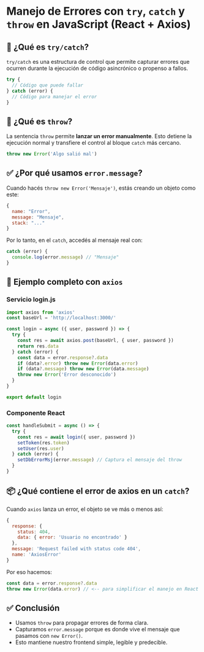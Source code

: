 
# Manejo de Errores con `try`, `catch` y `throw` en JavaScript (React + Axios)

## 📌 ¿Qué es `try/catch`?
`try/catch` es una estructura de control que permite capturar errores que ocurren durante la ejecución de código asincrónico o propenso a fallos.

```js
try {
  // Código que puede fallar
} catch (error) {
  // Código para manejar el error
}
```

## 🚨 ¿Qué es `throw`?
La sentencia `throw` permite **lanzar un error manualmente**. Esto detiene la ejecución normal y transfiere el control al bloque `catch` más cercano.

```js
throw new Error('Algo salió mal')
```

## ✅ ¿Por qué usamos `error.message`?
Cuando hacés `throw new Error('Mensaje')`, estás creando un objeto como este:

```js
{
  name: "Error",
  message: "Mensaje",
  stack: "..."
}
```

Por lo tanto, en el `catch`, accedés al mensaje real con:

```js
catch (error) {
  console.log(error.message) // "Mensaje"
}
```

## 🔁 Ejemplo completo con `axios`

### Servicio login.js

```js
import axios from 'axios'
const baseUrl = 'http://localhost:3000/'

const login = async ({ user, password }) => {
  try {
    const res = await axios.post(baseUrl, { user, password })
    return res.data
  } catch (error) {
    const data = error.response?.data
    if (data?.error) throw new Error(data.error)
    if (data?.message) throw new Error(data.message)
    throw new Error('Error desconocido')
  }
}

export default login
```

### Componente React

```js
const handleSubmit = async () => {
  try {
    const res = await login({ user, password })
    setToken(res.token)
    setUser(res.user)
  } catch (error) {
    setDbErrorMsj(error.message) // Captura el mensaje del throw
  }
}
```

## 📦 ¿Qué contiene el error de axios en un `catch`?
Cuando `axios` lanza un error, el objeto se ve más o menos así:

```js
{
  response: {
    status: 404,
    data: { error: 'Usuario no encontrado' }
  },
  message: 'Request failed with status code 404',
  name: 'AxiosError'
}
```

Por eso hacemos:

```js
const data = error.response?.data
throw new Error(data.error) // <-- para simplificar el manejo en React
```

## ✅ Conclusión
- Usamos `throw` para propagar errores de forma clara.
- Capturamos `error.message` porque es donde vive el mensaje que pasamos con `new Error()`.
- Esto mantiene nuestro frontend simple, legible y predecible.
